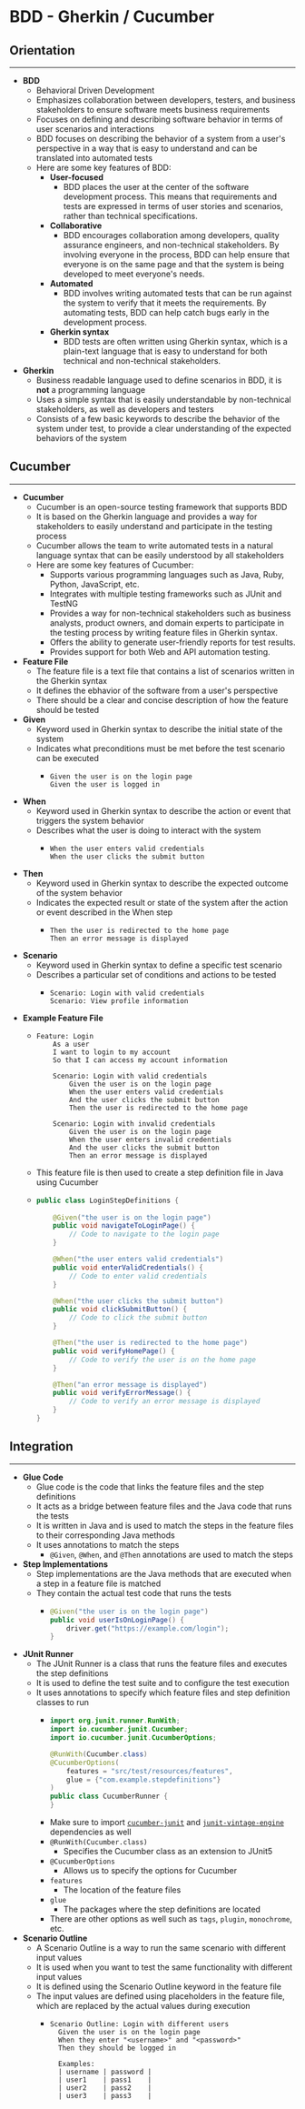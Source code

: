# BDD - Gherkin / Cucumber
## Orientation
---
- **BDD**
  - Behavioral Driven Development
  - Emphasizes collaboration between developers, testers, and business stakeholders to ensure software meets business requirements
  - Focuses on defining and describing software behavior in terms of user scenarios and interactions
  - BDD focuses on describing the behavior of a system from a user's perspective in a way that is easy to understand and can be translated into automated tests
  - Here are some key features of BDD:
    - **User-focused** 
      - BDD places the user at the center of the software development process. This means that requirements and tests are expressed in terms of user stories and scenarios, rather than technical specifications.
    - **Collaborative** 
      - BDD encourages collaboration among developers, quality assurance engineers, and non-technical stakeholders. By involving everyone in the process, BDD can help ensure that everyone is on the same page and that the system is being developed to meet everyone's needs.
    - **Automated** 
      - BDD involves writing automated tests that can be run against the system to verify that it meets the requirements. By automating tests, BDD can help catch bugs early in the development process.
    - **Gherkin syntax** 
      - BDD tests are often written using Gherkin syntax, which is a plain-text language that is easy to understand for both technical and non-technical stakeholders.
- **Gherkin**
  - Business readable language used to define scenarios in BDD, it is **not** a programming language
  - Uses a simple syntax that is easily understandable by non-technical stakeholders, as well as developers and testers
  - Consists of a few basic keywords to describe the behavior of the system under test, to provide a clear understanding of the expected behaviors of the system
## Cucumber
---
- **Cucumber**
  - Cucumber is an open-source testing framework that supports BDD
  - It is based on the Gherkin language and provides a way for stakeholders to easily understand and participate in the testing process
  - Cucumber allows the team to write automated tests in a natural language syntax that can be easily understood by all stakeholders
  - Here are some key features of Cucumber:
    - Supports various programming languages such as Java, Ruby, Python, JavaScript, etc.
    - Integrates with multiple testing frameworks such as JUnit and TestNG
    - Provides a way for non-technical stakeholders such as business analysts, product owners, and domain experts to participate in the testing process by writing feature files in Gherkin syntax.
    - Offers the ability to generate user-friendly reports for test results.
    - Provides support for both Web and API automation testing.
- **Feature File**
  - The feature file is a text file that contains a list of scenarios written in the Gherkin syntax
  - It defines the ebhavior of the software from a user's perspective
  - There should be a clear and concise description of how the feature should be tested
- **Given**
  - Keyword used in Gherkin syntax to describe the initial state of the system
  - Indicates what preconditions must be met before the test scenario can be executed
    - ```gherkin
      Given the user is on the login page
      Given the user is logged in
- **When**
  - Keyword used in Gherkin syntax to describe the action or event that triggers the system behavior
  - Describes what the user is doing to interact with the system
    - ```gherkin
      When the user enters valid credentials
      When the user clicks the submit button
- **Then**
  - Keyword used in Gherkin syntax to describe the expected outcome of the system behavior
  - Indicates the expected result or state of the system after the action or event described in the When step
    - ```gherkin
      Then the user is redirected to the home page
      Then an error message is displayed
- **Scenario**
  - Keyword used in Gherkin syntax to define a specific test scenario
  - Describes a particular set of conditions and actions to be tested
    - ```gherkin
      Scenario: Login with valid credentials
      Scenario: View profile information

- **Example Feature File**
  - ```gherkin
    Feature: Login
        As a user
        I want to login to my account
        So that I can access my account information
    
        Scenario: Login with valid credentials
            Given the user is on the login page
            When the user enters valid credentials
            And the user clicks the submit button
            Then the user is redirected to the home page
    
        Scenario: Login with invalid credentials
            Given the user is on the login page
            When the user enters invalid credentials
            And the user clicks the submit button
            Then an error message is displayed
  - This feature file is then used to create a step definition file in Java using Cucumber
  - ```java
    public class LoginStepDefinitions {
        
        @Given("the user is on the login page")
        public void navigateToLoginPage() {
            // Code to navigate to the login page
        }
    
        @When("the user enters valid credentials")
        public void enterValidCredentials() {
            // Code to enter valid credentials
        }
    
        @When("the user clicks the submit button")
        public void clickSubmitButton() {
            // Code to click the submit button
        }
    
        @Then("the user is redirected to the home page")
        public void verifyHomePage() {
            // Code to verify the user is on the home page
        }
    
        @Then("an error message is displayed")
        public void verifyErrorMessage() {
            // Code to verify an error message is displayed
        }
    }
## Integration
---
- **Glue Code**
  - Glue code is the code that links the feature files and the step definitions
  - It acts as a bridge between feature files and the Java code that runs the tests
  - It is written in Java and is used to match the steps in the feature files to their corresponding Java methods
  - It uses annotations to match the steps
    - `@Given`, `@When`, and `@Then` annotations are used to match the steps
- **Step Implementations**
  - Step implementations are the Java methods that are executed when a step in a feature file is matched
  - They contain the actual test code that runs the tests
    - ```java
      @Given("the user is on the login page")
      public void userIsOnLoginPage() {
          driver.get("https://example.com/login");
      }
- **JUnit Runner**
  - The JUnit Runner is a class that runs the feature files and executes the step definitions
  - It is used to define the test suite and to configure the test execution
  - It uses annotations to specify which feature files and step definition classes to run
    - ```java
      import org.junit.runner.RunWith;
      import io.cucumber.junit.Cucumber;
      import io.cucumber.junit.CucumberOptions;
      
      @RunWith(Cucumber.class)
      @CucumberOptions(
          features = "src/test/resources/features",
          glue = {"com.example.stepdefinitions"}
      )
      public class CucumberRunner {
      }
    - Make sure to import [`cucumber-junit`](https://mvnrepository.com/artifact/io.cucumber/cucumber-junit) and [`junit-vintage-engine`](https://mvnrepository.com/artifact/org.junit.vintage/junit-vintage-engine) dependencies as well
    - `@RunWith(Cucumber.class)`
      - Specifies the Cucumber class as an extension to JUnit5
    - `@CucumberOptions`
      - Allows us to specify the options for Cucumber
    - `features`
      - The location of the feature files
    - `glue`
      - The packages where the step definitions are located
    - There are other options as well such as `tags`, `plugin`, `monochrome`, etc.
- **Scenario Outline**
  - A Scenario Outline is a way to run the same scenario with different input values
  - It is used when you want to test the same functionality with different input values
  - It is defined using the Scenario Outline keyword in the feature file
  - The input values are defined using placeholders in the feature file, which are replaced by the actual values during execution
    - ```gherkin
      Scenario Outline: Login with different users
        Given the user is on the login page
        When they enter "<username>" and "<password>"
        Then they should be logged in
        
        Examples:
        | username | password |
        | user1    | pass1    |
        | user2    | pass2    |
        | user3    | pass3    |